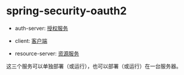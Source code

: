 # spring-security-oauth2

- auth-server: [授权服务](./auth-server/README.md)

- client: [客户端](./client/README.md)

- resource-server: [资源服务](./resource-server/README.md)

这三个服务可以单独部署（或运行），也可以部署（或运行）在一台服务器。
